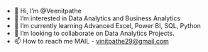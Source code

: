- 👋 Hi, I’m @Veenitpathe
- 👀 I’m interested in Data Analytics and Business Analytics
- 🌱 I’m currently learning Advanced Excel, Power BI, SQL, Python
- 💞️ I’m looking to collaborate on Data Analytics Projects.
- 📫 How to reach me MAIL - vinitpathe29@gmail.com

<!---
Veenitpathe/Veenitpathe is a ✨ special ✨ repository because its `README.md` (this file) appears on your GitHub profile.
You can click the Preview link to take a look at your changes.
--->
